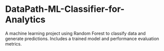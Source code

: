 # DataPath-ML-Classifier-for-Analytics
A machine learning project using Random Forest to classify data and generate predictions. Includes a trained model and performance evaluation metrics.
